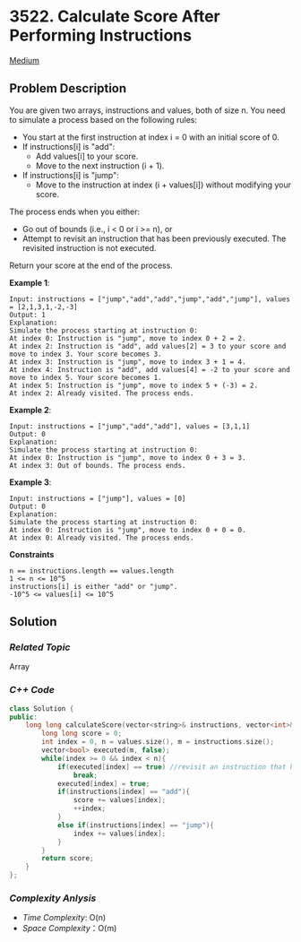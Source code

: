# 3522. Calculate Score After Performing Instructions
[Medium](http://leetcode.com/problems/calculate-score-after-performing-instructions/description/)

## Problem Description

You are given two arrays, instructions and values, both of size n. You need to simulate a process based on the following rules:

  - You start at the first instruction at index i = 0 with an initial score of 0.
  - If instructions[i] is "add":
    - Add values[i] to your score.
    - Move to the next instruction (i + 1).
  - If instructions[i] is "jump":
    - Move to the instruction at index (i + values[i]) without modifying your score.

The process ends when you either:

  - Go out of bounds (i.e., i < 0 or i >= n), or
  - Attempt to revisit an instruction that has been previously executed. The revisited instruction is not executed.

Return your score at the end of the process.

**Example 1**:
```
Input: instructions = ["jump","add","add","jump","add","jump"], values = [2,1,3,1,-2,-3]
Output: 1
Explanation:
Simulate the process starting at instruction 0:
At index 0: Instruction is "jump", move to index 0 + 2 = 2.
At index 2: Instruction is "add", add values[2] = 3 to your score and move to index 3. Your score becomes 3.
At index 3: Instruction is "jump", move to index 3 + 1 = 4.
At index 4: Instruction is "add", add values[4] = -2 to your score and move to index 5. Your score becomes 1.
At index 5: Instruction is "jump", move to index 5 + (-3) = 2.
At index 2: Already visited. The process ends.
```
**Example 2**:
```
Input: instructions = ["jump","add","add"], values = [3,1,1]
Output: 0
Explanation:
Simulate the process starting at instruction 0:
At index 0: Instruction is "jump", move to index 0 + 3 = 3.
At index 3: Out of bounds. The process ends.
```
**Example 3**:
```
Input: instructions = ["jump"], values = [0]
Output: 0
Explanation:
Simulate the process starting at instruction 0:
At index 0: Instruction is "jump", move to index 0 + 0 = 0.
At index 0: Already visited. The process ends.
```

**Constraints**
```
n == instructions.length == values.length
1 <= n <= 10^5
instructions[i] is either "add" or "jump".
-10^5 <= values[i] <= 10^5
```

## Solution

### _Related Topic_
   Array

### _C++ Code_
```cpp
class Solution {
public:
    long long calculateScore(vector<string>& instructions, vector<int>& values) {
        long long score = 0;
        int index = 0, n = values.size(), m = instructions.size();
        vector<bool> executed(m, false);
        while(index >= 0 && index < n){
            if(executed[index] == true) //revisit an instruction that has been previously executed
                break;
            executed[index] = true;
            if(instructions[index] == "add"){
                score += values[index];
                ++index;
            }
            else if(instructions[index] == "jump"){
                index += values[index];
            }
        }
        return score;
    }
};
```

### _Complexity Anlysis_
- _Time Complexity_: O(n)
- _Space Complexity_：O(m)
